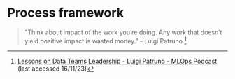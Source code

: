 # Process framework

> "Think about impact of the work you’re doing. Any work that doesn’t yield positive impact is wasted money." - Luigi Patruno [^1]

[^1]: [Lessons on Data Teams Leadership - Luigi Patruno - MLOps Podcast](https://www.youtube.com/watch?v=GqIFGvj8aLc) (last accessed 16/11/23)
